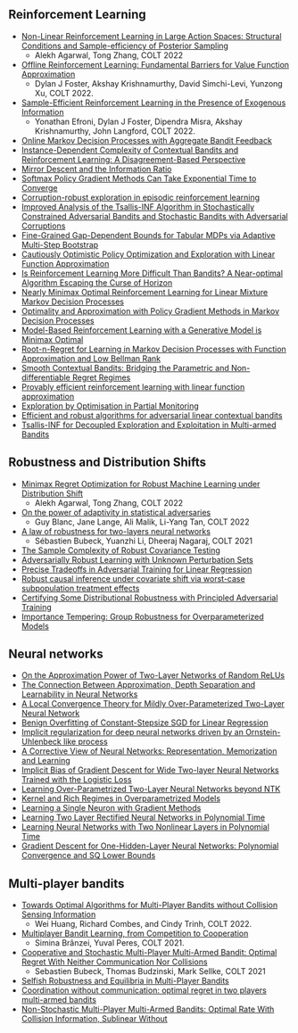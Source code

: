 ## Reinforcement Learning 
* [Non-Linear Reinforcement Learning in Large Action Spaces:
Structural Conditions and Sample-efficiency of Posterior Sampling](https://arxiv.org/pdf/2203.08248.pdf)
  * Alekh Agarwal, Tong Zhang, COLT 2022 
* [Offline Reinforcement Learning: Fundamental Barriers for Value Function Approximation](https://proceedings.mlr.press/v178/foster22a/foster22a.pdf)
  * Dylan J Foster, Akshay Krishnamurthy, David Simchi-Levi, Yunzong Xu, COLT 2022. 
* [Sample-Efficient Reinforcement Learning in the Presence of Exogenous Information](https://proceedings.mlr.press/v178/efroni22a/efroni22a.pdf)
  * Yonathan Efroni, Dylan J Foster, Dipendra Misra, Akshay Krishnamurthy, John Langford, COLT 2022. 
* [Online Markov Decision Processes with Aggregate Bandit Feedback]()
* [Instance-Dependent Complexity of Contextual Bandits and Reinforcement Learning: A Disagreement-Based Perspective]() 
* [Mirror Descent and the Information Ratio]()
* [Softmax Policy Gradient Methods Can Take Exponential Time to Converge]()
* [Corruption-robust exploration in episodic reinforcement learning]()
* [Improved Analysis of the Tsallis-INF Algorithm in Stochastically Constrained Adversarial Bandits and Stochastic Bandits with Adversarial Corruptions]()
* [Fine-Grained Gap-Dependent Bounds for Tabular MDPs via Adaptive Multi-Step Bootstrap]()
* [Cautiously Optimistic Policy Optimization and Exploration with Linear Function Approximation]()
* [Is Reinforcement Learning More Difficult Than Bandits? A Near-optimal Algorithm Escaping the Curse of Horizon]()
* [Nearly Minimax Optimal Reinforcement Learning for Linear Mixture Markov Decision Processes]()
* [Optimality and Approximation with Policy Gradient Methods in Markov Decision Processes]()
* [Model-Based Reinforcement Learning with a Generative Model is Minimax Optimal]()
* [Root-n-Regret for Learning in Markov Decision Processes with Function Approximation and Low Bellman Rank]()
* [Smooth Contextual Bandits: Bridging the Parametric and Non-differentiable Regret Regimes]()
* [Provably efficient reinforcement learning with linear function approximation]()
* [Exploration by Optimisation in Partial Monitoring]()
* [Efficient and robust algorithms for adversarial linear contextual bandits]()
* [Tsallis-INF for Decoupled Exploration and Exploitation in Multi-armed Bandits]()

## Robustness and Distribution Shifts 
* [Minimax Regret Optimization for Robust Machine Learning under Distribution Shift](https://arxiv.org/pdf/2202.05436.pdf)
  * Alekh Agarwal, Tong Zhang, COLT 2022   
* [On the power of adaptivity in statistical adversaries](https://proceedings.mlr.press/v178/blanc22a/blanc22a.pdf) 
  * Guy Blanc, Jane Lange, Ali Malik, Li-Yang Tan, COLT 2022 
* [A law of robustness for two-layers neural networks](https://arxiv.org/abs/2009.14444)
  * Sébastien Bubeck, Yuanzhi Li, Dheeraj Nagaraj, COLT 2021 
* [The Sample Complexity of Robust Covariance Testing]()
* [Adversarially Robust Learning with Unknown Perturbation Sets]()
* [Precise Tradeoffs in Adversarial Training for Linear Regression]()
* [Robust causal inference under covariate shift via worst-case subpopulation treatment effects]()
* [Certifying Some Distributional Robustness with Principled Adversarial Training]()
* [Importance Tempering: Group Robustness for Overparameterized Models](https://arxiv.org/abs/2209.08745)

## Neural networks 
* [On the Approximation Power of Two-Layer Networks of Random ReLUs]()
* [The Connection Between Approximation, Depth Separation and Learnability in Neural Networks]()
* [A Local Convergence Theory for Mildly Over-Parameterized Two-Layer Neural Network]()
* [Benign Overfitting of Constant-Stepsize SGD for Linear Regression]()
* [Implicit regularization for deep neural networks driven by an Ornstein-Uhlenbeck like process]()
* [A Corrective View of Neural Networks: Representation, Memorization and Learning]()
* [Implicit Bias of Gradient Descent for Wide Two-layer Neural Networks Trained with the Logistic Loss]()
* [Learning Over-Parametrized Two-Layer Neural Networks beyond NTK]()
* [Kernel and Rich Regimes in Overparametrized Models]()
* [Learning a Single Neuron with Gradient Methods]()
* [Learning Two Layer Rectified Neural Networks in Polynomial Time]()
* [Learning Neural Networks with Two Nonlinear Layers in Polynomial Time]() 
* [Gradient Descent for One-Hidden-Layer Neural Networks: Polynomial Convergence and SQ Lower Bounds]()

## Multi-player bandits 
* [Towards Optimal Algorithms for Multi-Player Bandits without Collision Sensing Information](https://arxiv.org/pdf/2103.13059.pdf)
  * Wei Huang, Richard Combes, and Cindy Trinh, COLT 2022. 
* [Multiplayer Bandit Learning, from Competition to Cooperation](https://arxiv.org/abs/1908.01135)
  * Simina Brânzei, Yuval Peres, COLT 2021. 
* [Cooperative and Stochastic Multi-Player Multi-Armed Bandit: Optimal Regret With Neither Communication Nor Collisions](http://proceedings.mlr.press/v134/bubeck21b/bubeck21b.pdf) 
  * Sebastien Bubeck, Thomas Budzinski, Mark Sellke, COLT 2021
* [Selfish Robustness and Equilibria in Multi-Player Bandits]()
* [Coordination without communication: optimal regret in two players multi-armed bandits]()
* [Non-Stochastic Multi-Player Multi-Armed Bandits: Optimal Rate With Collision Information, Sublinear Without]()
